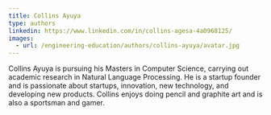 ```yaml
---
title: Collins Ayuya
type: authors
linkedin: https://www.linkedin.com/in/collins-agesa-4a0968125/
images:
  - url: /engineering-education/authors/collins-ayuya/avatar.jpg 
---
```

Collins Ayuya is pursuing his Masters in Computer Science, carrying out academic research in Natural Language Processing. He is a startup founder and is passionate about startups, innovation, new technology, and developing new products. Collins enjoys doing pencil and graphite art and is also a sportsman and gamer.
